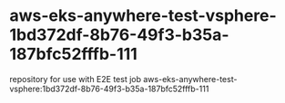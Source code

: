# aws-eks-anywhere-test-vsphere-1bd372df-8b76-49f3-b35a-187bfc52fffb-111
repository for use with E2E test job aws-eks-anywhere-test-vsphere:1bd372df-8b76-49f3-b35a-187bfc52fffb-111
